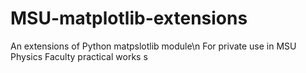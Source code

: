 # MSU-matplotlib-extensions
An extensions of Python matpslotlib module\n
For private use in MSU Physics Faculty practical works s
